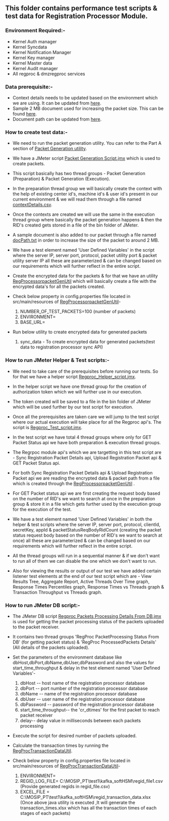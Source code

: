 ## This folder contains performance test scripts & test data for Registration Processor Module.

### Environment Required:-
* Kernel Auth manager
* Kernel Syncdata
* Kernel Notification Manager
* Kernel Key manager
* Kernel Master data
* Kernel Audit manager
* All regproc & dmzregproc services

### Data prerequisite:-
* Context details needs to be updated based on the environment which we are using. It can be updated from [here](https://github.com/mosip/mosip-performance-tests-mt/blob/1.1.5/registration/registrationprocessor/support-files/contextDetails.csv).
* Sample 2 MB document used for increasing the packet size. This can be found [here](https://github.com/mosip/mosip-performance-tests-mt/blob/1.1.5/registration/registrationprocessor/support-files/document.pdf).
* Document path can be updated from [here](https://github.com/mosip/mosip-performance-tests-mt/blob/1.1.5/registration/registrationprocessor/support-files/documentPath.txt).

### How to create test data:-

* We need to run the packet generation utility. You can refer to the Part A section of [Packet Generation utility](https://mosip.atlassian.net/wiki/spaces/R1/pages/330825775/Automation+release+notes+and+deliverables). 

* We have a JMeter script [Packet Generation Script.jmx](https://github.com/mosip/mosip-performance-tests-mt/blob/1.1.5/registration/registrationprocessor/scripts/Packet%20Generation%20Script.jmx) which is used to create packets.

* This script basically has two thread groups - Packet Generation (Preparation) & Packet Generation (Execution).

* In the preparation thread group we will basically create the context with the help of existing center id's, machine id's & user id's present in our current environment & we will read them through a file named [contextDetails.csv](https://github.com/mosip/mosip-performance-tests-mt/blob/1.1.5/registration/registrationprocessor/support-files/contextDetails.csv).

* Once the contexts are created we will use the same in the execution thread group where basically the packet generation happens & then the RID's created gets stored in a file of the bin folder of JMeter.

* A sample document is also added to our packet through a file named [docPath.txt](https://github.com/mosip/mosip-performance-tests-mt/blob/1.1.5/registration/registrationprocessor/support-files/documentPath.txt) in order to increase the size of the packet to around 2 MB.

* We have a test element named 'User Defined Variables' in the script where the server IP, server port, protocol, packet utility port & packet utility server IP all these are parameterized & can be changed based on our requirements which will further reflect in the entire script.

* Create the encrypted data for the packets & for that we have an utility [RegProcessorpacketGenUtil](https://github.com/mosip/mosip-performance-tests-mt/tree/1.1.5/utilities/regprocessorpacketgenutil) which will basically create a file with the encrypted data's for all the packets created.

* Check below property in config.properties file located in src/main/resources of [RegProcessorpacketGenUtil](https://github.com/mosip/mosip-performance-tests-mt/tree/1.1.5/utilities/regprocessorpacketgenutil)-
   1. NUMBER_OF_TEST_PACKETS=100 (number of packets)
   2. ENVIRONMENT=<environment name>
   3. BASE_URL=<environment url>

* Run below utility to create encrypted data for generated packets
   1. sync_data - To create encrypted data for generated packets(test data to registration processor sync API)

### How to run JMeter Helper & Test scripts:-

* We need to take care of the prerequisites before running our tests. So for that we have a helper script [Regproc_Helper_script.jmx](https://github.com/mosip/mosip-performance-tests-mt/blob/1.1.5/registration/registrationprocessor/scripts/Regproc_Helper_Script.jmx).

* In the helper script we have one thread group for the creation of authorization token which we will further use in our execution.

* The token created will be saved to a file in the bin folder of JMeter which will be used further by our test script for execution.

* Once all the prerequisites are taken care we will jump to the test script where our actual execution will take place for all the Regproc api's. The script is [Regproc_Test_script.jmx](https://github.com/mosip/mosip-performance-tests-mt/blob/1.1.5/registration/registrationprocessor/scripts/Regproc_Test_Script.jmx).

* In the test script we have total 4 thread groups where only for GET Packet Status api we have both preparation & execution thread groups.

* The Regrpoc module api's which we are targetting in this test script are - Sync Registration Packet Details api, Upload Registration Packet api & GET Packet Status api.

* For both Sync Registration Packet Details api & Upload Registration Packet api we are reading the encrypted data & packet path from a file which is created through the [RegProcessorpacketGenUtil](https://github.com/mosip/mosip-performance-tests-mt/tree/1.1.5/utilities/regprocessorpacketgenutil) .

* For GET Packet status api we are first creating the request body based on the number of RID's we want to search at once in the preparation group & store it in a file which gets further used by the execution group for the execution of the test.

* We have a test element named 'User Defined Variables' in both the helper & test scripts where the server IP, server port, protocol, clientId, secretKey, appId & packetStatusReqBodyRidCount (creating the packet status request body based on the number of RID's we want to search at once) all these are parameterized & can be changed based on our requirements which will further reflect in the entire script.

* All the thread groups will run in a sequential manner & if we don't want to run all of them we can disable the one which we don't want to run.

* Also for viewing the results or output of our test we have added certain listener test elements at the end of our test script which are - View Results Tree, Aggregate Report, Active Threads Over Time graph, Response Times Percentiles graph, Response Times vs Threads graph & Transaction Throughput vs Threads graph.

### How to run JMeter DB script:-

* The JMeter DB script [Regproc Packets Processing Details From DB.jmx](https://github.com/mosip/mosip-performance-tests-mt/blob/1.1.5/registration/registrationprocessor/scripts/Regproc%20Packets%20Processing%20Details%20From%20DB.jmx) is used for getting the packet processing status of the packets uploaded to the packet receiver.

* It contains two thread groups 'RegProc PacketProcessing Status From DB' (for getting packet status) & 'RegProc ProcessedPackets Details' (All details of the packets uploaded).

* Set the parameters of the environment database like dbHost,dbPort,dbName,dbUser,dbPassword and also the values for start_time_throughput & delay in the test element named 'User Defined Variables'-
  1. dbHost -- host name of the registration processor database
  2. dbPort -- port number of the registration processor database
  3. dbName -- name of the registration processor database
  4. dbUser -- user name of the registration processor database
  5. dbPassword -- password of the registration processor database
  6. start_time_throughput-- the 'cr_dtimes' for the first packet to reach packet receiver
  7. delay-- delay value in milliseconds between each packets processing

* Execute the script for desired number of packets uploaded.

* Calculate the transaction times by running the [RegProcTransactionDataUtil](https://github.com/mosip/mosip-performance-tests-mt/tree/1.1.5/utilities/regproc_transactiondata_util_v2.2).

* Check below property in config.properties file located in src/main/resources of [RegProcTransactionDataUtil](https://github.com/mosip/mosip-performance-tests-mt/tree/1.1.5/utilities/regproc_transactiondata_util_v2.2)-
  1. ENVIRONMENT=<environment name>
  2. REGID_LOG_FILE= C:\\MOSIP_PT\\test1\\kafka_softHSM\\regid_file1.csv (Provide generated regids in regid_file.csv)
  3. EXCEL_FILE = C:\\MOSIP_PT\\test1\\kafka_softHSM\\regid_transaction_data.xlsx (Once above java utility is executed ,It will generate the transaction_times.xlsx which has all the transaction times of each stages of each packets)
